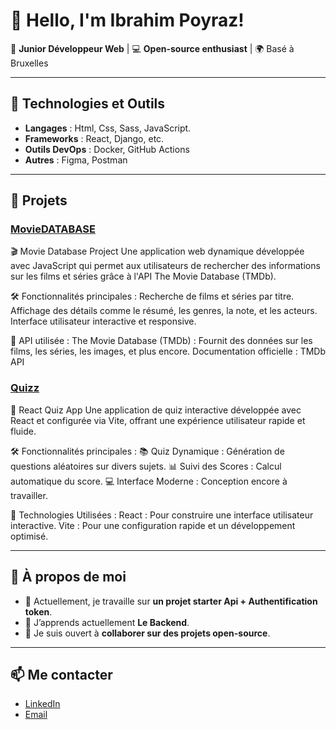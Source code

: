 # 👋 Hello, I'm Ibrahim Poyraz!

🌟 **Junior Développeur Web** | 💻 **Open-source enthusiast** | 🌍 Basé à Bruxelles

---

## 🔧 Technologies et Outils
- **Langages** : Html, Css, Sass, JavaScript.
- **Frameworks** : React, Django, etc.
- **Outils DevOps** : Docker, GitHub Actions
- **Autres** : Figma, Postman

---

## 🚀 Projets
### [MovieDATABASE](https://github.com/Ibravk/Movies)

🎬 Movie Database Project
Une application web dynamique développée avec JavaScript qui permet aux utilisateurs de rechercher des informations sur les films et séries grâce à l'API The Movie Database (TMDb).

🛠️ Fonctionnalités principales :
Recherche de films et séries par titre.
Affichage des détails comme le résumé, les genres, la note, et les acteurs.
Interface utilisateur interactive et responsive.

🔗 API utilisée :
The Movie Database (TMDb) : Fournit des données sur les films, les séries, les images, et plus encore. Documentation officielle : TMDb API

### [Quizz](https://github.com/Ibravk/quizz.app)

🎯 React Quiz App
Une application de quiz interactive développée avec React et configurée via Vite, offrant une expérience utilisateur rapide et fluide.

🛠️ Fonctionnalités principales :
📚 Quiz Dynamique : Génération de questions aléatoires sur divers sujets.
📊 Suivi des Scores : Calcul automatique du score.
💻 Interface Moderne : Conception encore à travailler.

🚀 Technologies Utilisées :
React : Pour construire une interface utilisateur interactive.
Vite : Pour une configuration rapide et un développement optimisé.

---

## 🌱 À propos de moi
- 🔭 Actuellement, je travaille sur **un projet starter Api + Authentification token**.
- 🌱 J’apprends actuellement **Le Backend**.
- 🤝 Je suis ouvert à **collaborer sur des projets open-source**.

---

## 📫 Me contacter
- [LinkedIn](https://www.linkedin.com/in/votreprofil)
- [Email](mailto:poyrazibrahim270@gmail.com)


